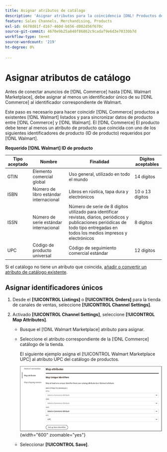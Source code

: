 ```yaml
---
title: Asignar atributos de catálogo
description: 'Asignar atributos para la coincidencia [DNL! Productos de [Commerce] a productos existentes [!DNL Walmart Marketplace] listados y sincronización de datos entre [!DNL Channel Manager] y [!DNL Walmart].'
feature: Sales Channels, Merchandising, Products
exl-id: 6678d81f-d167-460d-b656-d082d56f670c
source-git-commit: 4670e9b25a840f86862c9cadaf9e6d3e70330b7d
workflow-type: tm+mt
source-wordcount: '219'
ht-degree: 0%

---
```


# Asignar atributos de catálogo

Antes de conectar anuncios de [!DNL Commerce] hasta [!DNL Walmart Marketplace], debe asignar al menos un identificador único de su [!DNL Commerce] al identificador correspondiente de Walmart.

Este paso es necesario para hacer coincidir [!DNL Commerce] productos a existentes [!DNL Walmart] listados y para sincronizar datos de producto entre [!DNL Commerce] y [!DNL Walmart]. El [!DNL Commerce] El producto debe tener al menos un atributo de producto que coincida con uno de los siguientes identificadores de producto (ID de producto) requeridos por [!DNL Walmart].

**Requerido [!DNL Walmart] ID de producto**

| **Tipo aceptado** | **Nombre** | **Finalidad** | **Dígitos aceptables** |
|-------------------|--------------------------------------|--------------------------------------------------------------------------------------------------------------------------------------------------|-----------------------|
| GTIN | Elemento comercial global | Uso general, utilizado en todo el mundo | 14 dígitos |
| ISBN | Número de libro estándar internacional | Libros en rústica, tapa dura y electrónicos | 10 o 13 dígitos |
| ISSN | Número de serie estándar internacional | Número de serie de 8 dígitos utilizado para identificar revistas, diarios, periódicos y publicaciones periódicas de todo tipo entregadas en todos los medios impresos y electrónicos | 8 dígitos |
| UPC | Código de producto universal | Código de seguimiento comercial estándar | 12 dígitos |

Si el catálogo no tiene un atributo que coincida, [añadir o convertir un atributo de catálogo existente](https://experienceleague.adobe.com/docs/commerce-admin/catalog/product-attributes/product-attributes.html).

## Asignar identificadores únicos

1. Desde el **[!UICONTROL Listings]** o **[!UICONTROL Orders]** para la tienda de canales de ventas, seleccione **[!UICONTROL Channel Settings]**.

1. Activado **[!UICONTROL Channel Settings]**, seleccione **[!UICONTROL Map Attributes]**.

   - Busque el [!DNL Walmart Marketplace] atributo para asignar.

   - Seleccione el atributo correspondiente de la [!DNL Commerce] catálogo de la tienda.

     El siguiente ejemplo asigna el [!UICONTROL Walmart Marketplace UPC] al atributo UPC del catálogo de productos.

     ![Asignar atributos para criterios de coincidencia de productos](assets/products-map-attributes-for-match.png){width="600" zoomable="yes"}

   - Seleccionar **[!UICONTROL Save]**.
